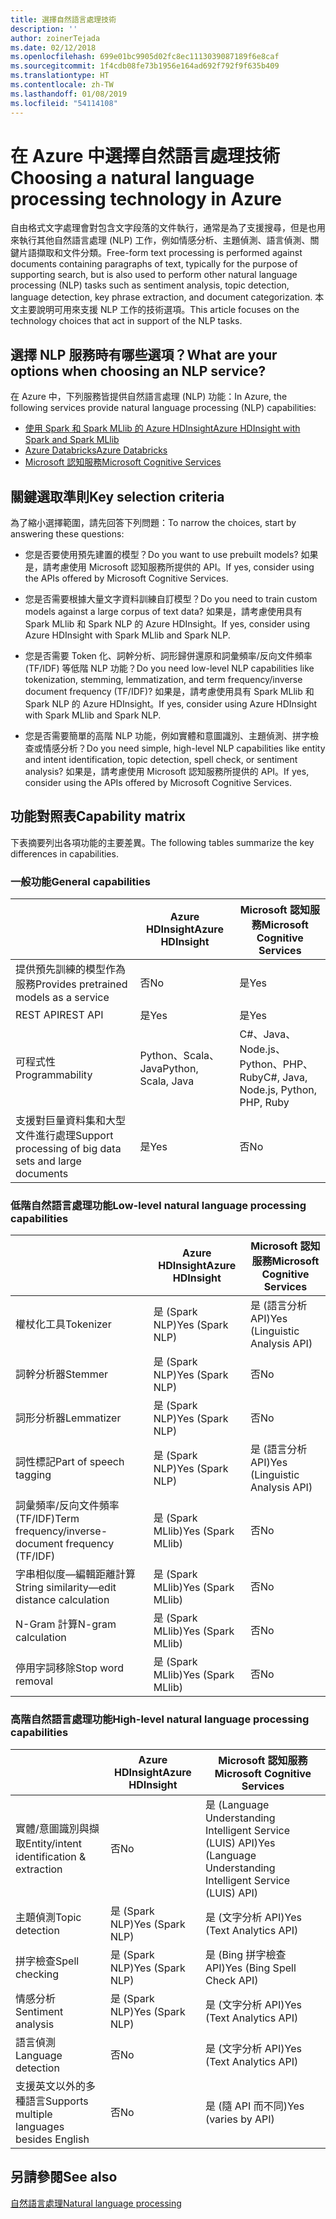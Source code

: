 ```yaml
---
title: 選擇自然語言處理技術
description: ''
author: zoinerTejada
ms.date: 02/12/2018
ms.openlocfilehash: 699e01bc9905d02fc8ec1113039087189f6e8caf
ms.sourcegitcommit: 1f4cdb08fe73b1956e164ad692f792f9f635b409
ms.translationtype: HT
ms.contentlocale: zh-TW
ms.lasthandoff: 01/08/2019
ms.locfileid: "54114108"
---
```

# <a name="choosing-a-natural-language-processing-technology-in-azure"></a><span data-ttu-id="0ed00-102">在 Azure 中選擇自然語言處理技術</span><span class="sxs-lookup"><span data-stu-id="0ed00-102">Choosing a natural language processing technology in Azure</span></span>

<span data-ttu-id="0ed00-103">自由格式文字處理會對包含文字段落的文件執行，通常是為了支援搜尋，但是也用來執行其他自然語言處理 (NLP) 工作，例如情感分析、主題偵測、語言偵測、關鍵片語擷取和文件分類。</span><span class="sxs-lookup"><span data-stu-id="0ed00-103">Free-form text processing is performed against documents containing paragraphs of text, typically for the purpose of supporting search, but is also used to perform other natural language processing (NLP) tasks such as sentiment analysis, topic detection, language detection, key phrase extraction, and document categorization.</span></span> <span data-ttu-id="0ed00-104">本文主要說明可用來支援 NLP 工作的技術選項。</span><span class="sxs-lookup"><span data-stu-id="0ed00-104">This article focuses on the technology choices that act in support of the NLP tasks.</span></span>

<!-- markdownlint-disable MD026 -->

## <a name="what-are-your-options-when-choosing-an-nlp-service"></a><span data-ttu-id="0ed00-105">選擇 NLP 服務時有哪些選項？</span><span class="sxs-lookup"><span data-stu-id="0ed00-105">What are your options when choosing an NLP service?</span></span>

<!-- markdownlint-enable MD026 -->

<span data-ttu-id="0ed00-106">在 Azure 中，下列服務皆提供自然語言處理 (NLP) 功能：</span><span class="sxs-lookup"><span data-stu-id="0ed00-106">In Azure, the following services provide natural language processing (NLP) capabilities:</span></span>

- [<span data-ttu-id="0ed00-107">使用 Spark 和 Spark MLlib 的 Azure HDInsight</span><span class="sxs-lookup"><span data-stu-id="0ed00-107">Azure HDInsight with Spark and Spark MLlib</span></span>](/azure/hdinsight/spark/apache-spark-overview)
- [<span data-ttu-id="0ed00-108">Azure Databricks</span><span class="sxs-lookup"><span data-stu-id="0ed00-108">Azure Databricks</span></span>](/azure/azure-databricks/what-is-azure-databricks)
- [<span data-ttu-id="0ed00-109">Microsoft 認知服務</span><span class="sxs-lookup"><span data-stu-id="0ed00-109">Microsoft Cognitive Services</span></span>](/azure/cognitive-services/welcome)

## <a name="key-selection-criteria"></a><span data-ttu-id="0ed00-110">關鍵選取準則</span><span class="sxs-lookup"><span data-stu-id="0ed00-110">Key selection criteria</span></span>

<span data-ttu-id="0ed00-111">為了縮小選擇範圍，請先回答下列問題：</span><span class="sxs-lookup"><span data-stu-id="0ed00-111">To narrow the choices, start by answering these questions:</span></span>

- <span data-ttu-id="0ed00-112">您是否要使用預先建置的模型？</span><span class="sxs-lookup"><span data-stu-id="0ed00-112">Do you want to use prebuilt models?</span></span> <span data-ttu-id="0ed00-113">如果是，請考慮使用 Microsoft 認知服務所提供的 API。</span><span class="sxs-lookup"><span data-stu-id="0ed00-113">If yes, consider using the APIs offered by Microsoft Cognitive Services.</span></span>

- <span data-ttu-id="0ed00-114">您是否需要根據大量文字資料訓練自訂模型？</span><span class="sxs-lookup"><span data-stu-id="0ed00-114">Do you need to train custom models against a large corpus of text data?</span></span> <span data-ttu-id="0ed00-115">如果是，請考慮使用具有 Spark MLlib 和 Spark NLP 的 Azure HDInsight。</span><span class="sxs-lookup"><span data-stu-id="0ed00-115">If yes, consider using Azure HDInsight with Spark MLlib and Spark NLP.</span></span>

- <span data-ttu-id="0ed00-116">您是否需要 Token 化、詞幹分析、詞形歸併還原和詞彙頻率/反向文件頻率 (TF/IDF) 等低階 NLP 功能？</span><span class="sxs-lookup"><span data-stu-id="0ed00-116">Do you need low-level NLP capabilities like tokenization, stemming, lemmatization, and term frequency/inverse document frequency (TF/IDF)?</span></span> <span data-ttu-id="0ed00-117">如果是，請考慮使用具有 Spark MLlib 和 Spark NLP 的 Azure HDInsight。</span><span class="sxs-lookup"><span data-stu-id="0ed00-117">If yes, consider using Azure HDInsight with Spark MLlib and Spark NLP.</span></span>

- <span data-ttu-id="0ed00-118">您是否需要簡單的高階 NLP 功能，例如實體和意圖識別、主題偵測、拼字檢查或情感分析？</span><span class="sxs-lookup"><span data-stu-id="0ed00-118">Do you need simple, high-level NLP capabilities like entity and intent identification, topic detection, spell check, or sentiment analysis?</span></span> <span data-ttu-id="0ed00-119">如果是，請考慮使用 Microsoft 認知服務所提供的 API。</span><span class="sxs-lookup"><span data-stu-id="0ed00-119">If yes, consider using the APIs offered by Microsoft Cognitive Services.</span></span>

## <a name="capability-matrix"></a><span data-ttu-id="0ed00-120">功能對照表</span><span class="sxs-lookup"><span data-stu-id="0ed00-120">Capability matrix</span></span>

<span data-ttu-id="0ed00-121">下表摘要列出各項功能的主要差異。</span><span class="sxs-lookup"><span data-stu-id="0ed00-121">The following tables summarize the key differences in capabilities.</span></span>

### <a name="general-capabilities"></a><span data-ttu-id="0ed00-122">一般功能</span><span class="sxs-lookup"><span data-stu-id="0ed00-122">General capabilities</span></span>

| | <span data-ttu-id="0ed00-123">Azure HDInsight</span><span class="sxs-lookup"><span data-stu-id="0ed00-123">Azure HDInsight</span></span> | <span data-ttu-id="0ed00-124">Microsoft 認知服務</span><span class="sxs-lookup"><span data-stu-id="0ed00-124">Microsoft Cognitive Services</span></span> |
| --- | --- | --- |
| <span data-ttu-id="0ed00-125">提供預先訓練的模型作為服務</span><span class="sxs-lookup"><span data-stu-id="0ed00-125">Provides pretrained models as a service</span></span> | <span data-ttu-id="0ed00-126">否</span><span class="sxs-lookup"><span data-stu-id="0ed00-126">No</span></span> | <span data-ttu-id="0ed00-127">是</span><span class="sxs-lookup"><span data-stu-id="0ed00-127">Yes</span></span> |
| <span data-ttu-id="0ed00-128">REST API</span><span class="sxs-lookup"><span data-stu-id="0ed00-128">REST API</span></span> | <span data-ttu-id="0ed00-129">是</span><span class="sxs-lookup"><span data-stu-id="0ed00-129">Yes</span></span> | <span data-ttu-id="0ed00-130">是</span><span class="sxs-lookup"><span data-stu-id="0ed00-130">Yes</span></span> |
| <span data-ttu-id="0ed00-131">可程式性</span><span class="sxs-lookup"><span data-stu-id="0ed00-131">Programmability</span></span> | <span data-ttu-id="0ed00-132">Python、Scala、Java</span><span class="sxs-lookup"><span data-stu-id="0ed00-132">Python, Scala, Java</span></span> | <span data-ttu-id="0ed00-133">C#、Java、Node.js、Python、PHP、Ruby</span><span class="sxs-lookup"><span data-stu-id="0ed00-133">C#, Java, Node.js, Python, PHP, Ruby</span></span> |
| <span data-ttu-id="0ed00-134">支援對巨量資料集和大型文件進行處理</span><span class="sxs-lookup"><span data-stu-id="0ed00-134">Support processing of big data sets and large documents</span></span> | <span data-ttu-id="0ed00-135">是</span><span class="sxs-lookup"><span data-stu-id="0ed00-135">Yes</span></span> | <span data-ttu-id="0ed00-136">否</span><span class="sxs-lookup"><span data-stu-id="0ed00-136">No</span></span> |

### <a name="low-level-natural-language-processing-capabilities"></a><span data-ttu-id="0ed00-137">低階自然語言處理功能</span><span class="sxs-lookup"><span data-stu-id="0ed00-137">Low-level natural language processing capabilities</span></span>

| | <span data-ttu-id="0ed00-138">Azure HDInsight</span><span class="sxs-lookup"><span data-stu-id="0ed00-138">Azure HDInsight</span></span> | <span data-ttu-id="0ed00-139">Microsoft 認知服務</span><span class="sxs-lookup"><span data-stu-id="0ed00-139">Microsoft Cognitive Services</span></span> |  
| --- | --- | --- |
| <span data-ttu-id="0ed00-140">權杖化工具</span><span class="sxs-lookup"><span data-stu-id="0ed00-140">Tokenizer</span></span> | <span data-ttu-id="0ed00-141">是 (Spark NLP)</span><span class="sxs-lookup"><span data-stu-id="0ed00-141">Yes (Spark NLP)</span></span> | <span data-ttu-id="0ed00-142">是 (語言分析 API)</span><span class="sxs-lookup"><span data-stu-id="0ed00-142">Yes (Linguistic Analysis API)</span></span> |
| <span data-ttu-id="0ed00-143">詞幹分析器</span><span class="sxs-lookup"><span data-stu-id="0ed00-143">Stemmer</span></span> | <span data-ttu-id="0ed00-144">是 (Spark NLP)</span><span class="sxs-lookup"><span data-stu-id="0ed00-144">Yes (Spark NLP)</span></span> | <span data-ttu-id="0ed00-145">否</span><span class="sxs-lookup"><span data-stu-id="0ed00-145">No</span></span> |
| <span data-ttu-id="0ed00-146">詞形分析器</span><span class="sxs-lookup"><span data-stu-id="0ed00-146">Lemmatizer</span></span> | <span data-ttu-id="0ed00-147">是 (Spark NLP)</span><span class="sxs-lookup"><span data-stu-id="0ed00-147">Yes (Spark NLP)</span></span> | <span data-ttu-id="0ed00-148">否</span><span class="sxs-lookup"><span data-stu-id="0ed00-148">No</span></span> |
| <span data-ttu-id="0ed00-149">詞性標記</span><span class="sxs-lookup"><span data-stu-id="0ed00-149">Part of speech tagging</span></span> | <span data-ttu-id="0ed00-150">是 (Spark NLP)</span><span class="sxs-lookup"><span data-stu-id="0ed00-150">Yes (Spark NLP)</span></span> | <span data-ttu-id="0ed00-151">是 (語言分析 API)</span><span class="sxs-lookup"><span data-stu-id="0ed00-151">Yes (Linguistic Analysis API)</span></span> |
| <span data-ttu-id="0ed00-152">詞彙頻率/反向文件頻率 (TF/IDF)</span><span class="sxs-lookup"><span data-stu-id="0ed00-152">Term frequency/inverse-document frequency (TF/IDF)</span></span> | <span data-ttu-id="0ed00-153">是 (Spark MLlib)</span><span class="sxs-lookup"><span data-stu-id="0ed00-153">Yes (Spark MLlib)</span></span> | <span data-ttu-id="0ed00-154">否</span><span class="sxs-lookup"><span data-stu-id="0ed00-154">No</span></span> |
| <span data-ttu-id="0ed00-155">字串相似度&mdash;編輯距離計算</span><span class="sxs-lookup"><span data-stu-id="0ed00-155">String similarity&mdash;edit distance calculation</span></span> | <span data-ttu-id="0ed00-156">是 (Spark MLlib)</span><span class="sxs-lookup"><span data-stu-id="0ed00-156">Yes (Spark MLlib)</span></span> | <span data-ttu-id="0ed00-157">否</span><span class="sxs-lookup"><span data-stu-id="0ed00-157">No</span></span> |
| <span data-ttu-id="0ed00-158">N-Gram 計算</span><span class="sxs-lookup"><span data-stu-id="0ed00-158">N-gram calculation</span></span> | <span data-ttu-id="0ed00-159">是 (Spark MLlib)</span><span class="sxs-lookup"><span data-stu-id="0ed00-159">Yes (Spark MLlib)</span></span> | <span data-ttu-id="0ed00-160">否</span><span class="sxs-lookup"><span data-stu-id="0ed00-160">No</span></span> |
| <span data-ttu-id="0ed00-161">停用字詞移除</span><span class="sxs-lookup"><span data-stu-id="0ed00-161">Stop word removal</span></span> | <span data-ttu-id="0ed00-162">是 (Spark MLlib)</span><span class="sxs-lookup"><span data-stu-id="0ed00-162">Yes (Spark MLlib)</span></span> | <span data-ttu-id="0ed00-163">否</span><span class="sxs-lookup"><span data-stu-id="0ed00-163">No</span></span> |

### <a name="high-level-natural-language-processing-capabilities"></a><span data-ttu-id="0ed00-164">高階自然語言處理功能</span><span class="sxs-lookup"><span data-stu-id="0ed00-164">High-level natural language processing capabilities</span></span>

| | <span data-ttu-id="0ed00-165">Azure HDInsight</span><span class="sxs-lookup"><span data-stu-id="0ed00-165">Azure HDInsight</span></span> | <span data-ttu-id="0ed00-166">Microsoft 認知服務</span><span class="sxs-lookup"><span data-stu-id="0ed00-166">Microsoft Cognitive Services</span></span> |
| --- | --- | --- |
| <span data-ttu-id="0ed00-167">實體/意圖識別與擷取</span><span class="sxs-lookup"><span data-stu-id="0ed00-167">Entity/intent identification & extraction</span></span> | <span data-ttu-id="0ed00-168">否</span><span class="sxs-lookup"><span data-stu-id="0ed00-168">No</span></span> | <span data-ttu-id="0ed00-169">是 (Language Understanding Intelligent Service (LUIS) API)</span><span class="sxs-lookup"><span data-stu-id="0ed00-169">Yes (Language Understanding Intelligent Service (LUIS) API)</span></span> |
| <span data-ttu-id="0ed00-170">主題偵測</span><span class="sxs-lookup"><span data-stu-id="0ed00-170">Topic detection</span></span> | <span data-ttu-id="0ed00-171">是 (Spark NLP)</span><span class="sxs-lookup"><span data-stu-id="0ed00-171">Yes (Spark NLP)</span></span> | <span data-ttu-id="0ed00-172">是 (文字分析 API)</span><span class="sxs-lookup"><span data-stu-id="0ed00-172">Yes (Text Analytics API)</span></span> |
| <span data-ttu-id="0ed00-173">拼字檢查</span><span class="sxs-lookup"><span data-stu-id="0ed00-173">Spell checking</span></span> | <span data-ttu-id="0ed00-174">是 (Spark NLP)</span><span class="sxs-lookup"><span data-stu-id="0ed00-174">Yes (Spark NLP)</span></span> | <span data-ttu-id="0ed00-175">是 (Bing 拼字檢查 API)</span><span class="sxs-lookup"><span data-stu-id="0ed00-175">Yes (Bing Spell Check API)</span></span> |
| <span data-ttu-id="0ed00-176">情感分析</span><span class="sxs-lookup"><span data-stu-id="0ed00-176">Sentiment analysis</span></span> | <span data-ttu-id="0ed00-177">是 (Spark NLP)</span><span class="sxs-lookup"><span data-stu-id="0ed00-177">Yes (Spark NLP)</span></span> | <span data-ttu-id="0ed00-178">是 (文字分析 API)</span><span class="sxs-lookup"><span data-stu-id="0ed00-178">Yes (Text Analytics API)</span></span> |
| <span data-ttu-id="0ed00-179">語言偵測</span><span class="sxs-lookup"><span data-stu-id="0ed00-179">Language detection</span></span> | <span data-ttu-id="0ed00-180">否</span><span class="sxs-lookup"><span data-stu-id="0ed00-180">No</span></span> | <span data-ttu-id="0ed00-181">是 (文字分析 API)</span><span class="sxs-lookup"><span data-stu-id="0ed00-181">Yes (Text Analytics API)</span></span> |
| <span data-ttu-id="0ed00-182">支援英文以外的多種語言</span><span class="sxs-lookup"><span data-stu-id="0ed00-182">Supports multiple languages besides English</span></span> | <span data-ttu-id="0ed00-183">否</span><span class="sxs-lookup"><span data-stu-id="0ed00-183">No</span></span> | <span data-ttu-id="0ed00-184">是 (隨 API 而不同)</span><span class="sxs-lookup"><span data-stu-id="0ed00-184">Yes (varies by API)</span></span> |

## <a name="see-also"></a><span data-ttu-id="0ed00-185">另請參閱</span><span class="sxs-lookup"><span data-stu-id="0ed00-185">See also</span></span>

[<span data-ttu-id="0ed00-186">自然語言處理</span><span class="sxs-lookup"><span data-stu-id="0ed00-186">Natural language processing</span></span>](../scenarios/natural-language-processing.md)
